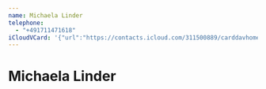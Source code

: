 ```yaml
---
name: Michaela Linder
telephone:
  - "+491711471618"
iCloudVCard: '{"url":"https://contacts.icloud.com/311500889/carddavhome/card/A8284568-4D80-4C73-8274-B48B2BCD0ED8.vcf","etag":"\"l4tknoqs\"","data":"BEGIN:VCARD\r\nVERSION:3.0\r\nFN:\r\nN:Linder;Michaela;;;\r\nUID:3C68A789-7F92-4EEF-BE72-E17A588095A4\r\nPRODID:-//Apple Inc.//iOS 15.5//EN\r\nREV:2025-04-03T22:05:16Z\r\nORG:;\r\nTEL:+491711471618\r\nEND:VCARD"}'
---
```

# Michaela Linder